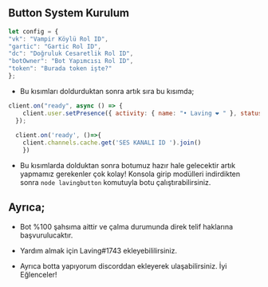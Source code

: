## Button System Kurulum

```js
let config = {
"vk": "Vampir Köylü Rol ID",
"gartic": "Gartic Rol ID",
"dc": "Doğruluk Cesaretlik Rol ID",
"botOwner": "Bot Yapımcısı Rol ID",
"token": "Burada token işte?"
};

``` 
 * Bu kısımları doldurduktan sonra artık sıra bu kısımda;

```js 
client.on("ready", async () => {
    client.user.setPresence({ activity: { name: "• Laving ❤️ " }, status: "online" });
  });  
  
  client.on('ready', ()=>{
    client.channels.cache.get('SES KANALI ID ').join()
    })
```

* Bu kısımlarda dolduktan sonra botumuz hazır hale gelecektir artık yapmamız gerekenler çok kolay! Konsola girip modülleri indirdikten sonra `node lavingbutton` komutuyla botu çalıştırabilirsiniz.

## Ayrıca;

* Bot %100 şahsıma aittir ve çalma durumunda direk telif haklarına başvurulucaktır. 

* Yardım almak için Laving#1743 ekleyebililirsiniz.
* Ayrıca botta yapıyorum discorddan ekleyerek ulaşabilirsiniz. İyi Eğlenceler!
